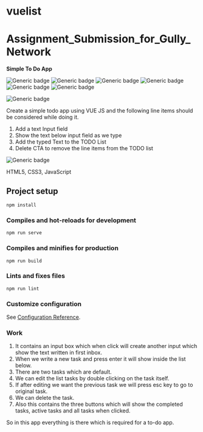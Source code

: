 # vuelist

# Assignment_Submission_for_Gully_Network

**Simple To Do App**


![Generic badge](https://img.shields.io/badge/html5-blue.svg)
![Generic badge](https://img.shields.io/badge/css3-orange.svg)
![Generic badge](https://img.shields.io/badge/javaScript-green.svg)
![Generic badge](https://img.shields.io/badge/vuejs-black.svg)
![Generic badge](https://img.shields.io/badge/git-brown.svg)
![Generic badge](https://img.shields.io/badge/heroku-green.svg)


![Generic badge](https://img.shields.io/badge/Problem_Statement:-black.svg)


Create a simple todo app using VUE JS and the following line items should be considered while doing
it.
1. Add a text Input field
2. Show the text below input field as we type
3. Add the typed Text to the TODO List
4. Delete CTA to remove the line items from the TODO list



![Generic badge](https://img.shields.io/badge/Language_Used:-blue.svg)

HTML5, CSS3, JavaScript

## Project setup
```
npm install
```

### Compiles and hot-reloads for development
```
npm run serve
```

### Compiles and minifies for production
```
npm run build
```

### Lints and fixes files
```
npm run lint
```

### Customize configuration
See [Configuration Reference](https://cli.vuejs.org/config/).

### Work

1. It contains an input box which when click will create another input which show the text written in first inbox.
2. When we write a new task and press enter it will show inside the list below.
3. There are two tasks which are default.
4. We can edit the list tasks by double clicking on the task itself.
5. If after editing we want the previous task we will press esc key to go to original task.
6. We can delete the task.
7. Also this contains the three buttons which will show the completed tasks, active tasks and all tasks when clicked.


So in this app everything is there which is required for a to-do app.
